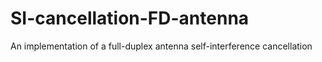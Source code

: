 # SI-cancellation-FD-antenna
An implementation of a full-duplex antenna self-interference cancellation
